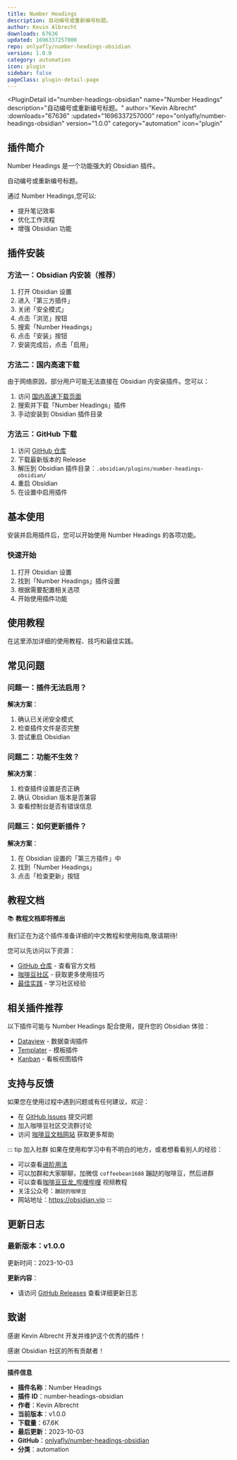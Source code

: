 ```yaml
---
title: Number Headings
description: 自动编号或重新编号标题。
author: Kevin Albrecht
downloads: 67636
updated: 1696337257000
repo: onlyafly/number-headings-obsidian
version: 1.0.0
category: automation
icon: plugin
sidebar: false
pageClass: plugin-detail-page
---
```


<PluginDetail
  id="number-headings-obsidian"
  name="Number Headings"
  description="自动编号或重新编号标题。"
  author="Kevin Albrecht"
  :downloads="67636"
  :updated="1696337257000"
  repo="onlyafly/number-headings-obsidian"
  version="1.0.0"
  category="automation"
  icon="plugin"
>

<!-- AUTO_GENERATED_START -->
## 插件简介

Number Headings 是一个功能强大的 Obsidian 插件。

自动编号或重新编号标题。

通过 Number Headings,您可以:

- 提升笔记效率
- 优化工作流程
- 增强 Obsidian 功能

<!-- AUTO_GENERATED_END -->

<!-- AUTO_GENERATED_START -->
## 插件安装

### 方法一：Obsidian 内安装（推荐）

1. 打开 Obsidian 设置
2. 进入「第三方插件」
3. 关闭「安全模式」
4. 点击「浏览」按钮
5. 搜索「Number Headings」
6. 点击「安装」按钮
7. 安装完成后，点击「启用」

### 方法二：国内高速下载

由于网络原因，部分用户可能无法直接在 Obsidian 内安装插件。您可以：

1. 访问 [国内高速下载页面](/zh/documentation/obsidian-plugins-download.html)
2. 搜索并下载「Number Headings」插件
3. 手动安装到 Obsidian 插件目录

### 方法三：GitHub 下载

1. 访问 [GitHub 仓库](https://github.com/onlyafly/number-headings-obsidian)
2. 下载最新版本的 Release
3. 解压到 Obsidian 插件目录：`.obsidian/plugins/number-headings-obsidian/`
4. 重启 Obsidian
5. 在设置中启用插件

## 基本使用

安装并启用插件后，您可以开始使用 Number Headings 的各项功能。

### 快速开始

1. 打开 Obsidian 设置
2. 找到「Number Headings」插件设置
3. 根据需要配置相关选项
4. 开始使用插件功能

<!-- AUTO_GENERATED_END -->

<!-- CUSTOM_CONTENT_START:tutorial -->
## 使用教程

在这里添加详细的使用教程、技巧和最佳实践。

<!-- CUSTOM_CONTENT_END:tutorial -->

<!-- SHARED_CONTENT_START -->
## 常见问题

### 问题一：插件无法启用？

**解决方案**：
1. 确认已关闭安全模式
2. 检查插件文件是否完整
3. 尝试重启 Obsidian

### 问题二：功能不生效？

**解决方案**：
1. 检查插件设置是否正确
2. 确认 Obsidian 版本是否兼容
3. 查看控制台是否有错误信息

### 问题三：如何更新插件？

**解决方案**：
1. 在 Obsidian 设置的「第三方插件」中
2. 找到「Number Headings」
3. 点击「检查更新」按钮

## 教程文档

📚 **教程文档即将推出**

我们正在为这个插件准备详细的中文教程和使用指南,敬请期待!

您可以先访问以下资源：
- [GitHub 仓库](https://github.com/onlyafly/number-headings-obsidian) - 查看官方文档
- [咖啡豆社区](/zh/bases/) - 获取更多使用技巧
- [最佳实践](/zh/best-practices/) - 学习社区经验

## 相关插件推荐

以下插件可能与 Number Headings 配合使用，提升您的 Obsidian 体验：

- [Dataview](/zh/plugins/dataview.html) - 数据查询插件
- [Templater](/zh/plugins/templater-obsidian.html) - 模板插件
- [Kanban](/zh/plugins/obsidian-kanban.html) - 看板视图插件

## 支持与反馈

如果您在使用过程中遇到问题或有任何建议，欢迎：

- 在 [GitHub Issues](https://github.com/onlyafly/number-headings-obsidian/issues) 提交问题
- 加入咖啡豆社区交流群讨论
- 访问 [咖啡豆文档网站](https://obsidian.vip) 获取更多帮助

::: tip 加入社群
如果在使用和学习中有不明白的地方，或者想看看别人的经验：
- 可以查看[进阶用法](/zh/advanced)
- 可以加群和大家聊聊，加微信 `coffeebean1688` 蹦跶的咖啡豆，然后进群
- 可以查看[咖啡豆豆龙_哔哩哔哩](https://space.bilibili.com/618777356) 视频教程
- 关注公众号：`蹦跶的咖啡豆`
- 网站地址：https://obsidian.vip
:::
<!-- SHARED_CONTENT_END -->

<!-- AUTO_GENERATED_START -->
## 更新日志

### 最新版本：v1.0.0

更新时间：2023-10-03

**更新内容**：
- 请访问 [GitHub Releases](https://github.com/onlyafly/number-headings-obsidian/releases) 查看详细更新日志

## 致谢

感谢 Kevin Albrecht 开发并维护这个优秀的插件！

感谢 Obsidian 社区的所有贡献者！

---

**插件信息**
- **插件名称**：Number Headings
- **插件 ID**：number-headings-obsidian
- **作者**：Kevin Albrecht
- **当前版本**：v1.0.0
- **下载量**：67.6K
- **最后更新**：2023-10-03
- **GitHub**：[onlyafly/number-headings-obsidian](https://github.com/onlyafly/number-headings-obsidian)
- **分类**：automation
<!-- AUTO_GENERATED_END -->

</PluginDetail>

